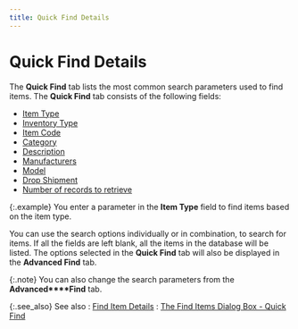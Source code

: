 ```yaml
---
title: Quick Find Details
---
```


# Quick Find Details


The **Quick Find** tab lists the  most common search parameters used to find items. The **Quick 
 Find** tab consists of the following fields:

- [Item  Type]({{site.mi_baseurl}}/finding-items/find-item-details/quick-find-details/item_type_find_items_content.html)
- [Inventory  Type]({{site.mi_baseurl}}/finding-items/find-item-details/quick-find-details/inventory_type_find_items_content.html)
- [Item  Code]({{site.mi_baseurl}}/finding-items/find-item-details/quick-find-details/item_code_find_item_content.html)
- [Category]({{site.mi_baseurl}}/finding-items/find-item-details/quick-find-details/category_find_items_content.html)
- [Description]({{site.mi_baseurl}}/finding-items/find-item-details/quick-find-details/description_find_item_content.html)
- [Manufacturers]({{site.mi_baseurl}}/finding-items/find-item-details/quick-find-details/manufacturers_find_item_content.html)
- [Model]({{site.mi_baseurl}}/finding-items/find-item-details/quick-find-details/model_find_item_content.html)
- [Drop  Shipment]({{site.mi_baseurl}}/finding-items/find-item-details/quick-find-details/drop_shipment_find_items_content.html)
- [Number  of records to retrieve]({{site.mi_baseurl}}/finding-items/find-item-details/quick-find-details/number_of_records_to_retrieve.html)



{:.example}
You enter a parameter in the **Item Type**  field to find items based on the item type.


You can use the search options individually or in combination, to search  for items. If all the fields are left blank, all the items in the database  will be listed. The options selected in the **Quick 
 Find** tab will also be displayed in the **Advanced 
 Find** tab.


{:.note}
You can also change the search parameters from the **Advanced****Find** tab.


{:.see_also}
See also
: [Find Item Details]({{site.mi_baseurl}}/finding-items/find-item-details/find_items_details.html)
: [The  Find Items Dialog Box - Quick Find]({{site.mi_baseurl}}/finding-items/create-a-new-item-filter/find-items-dialog-box/the_find_items_dialog_box_quick_find.html)
